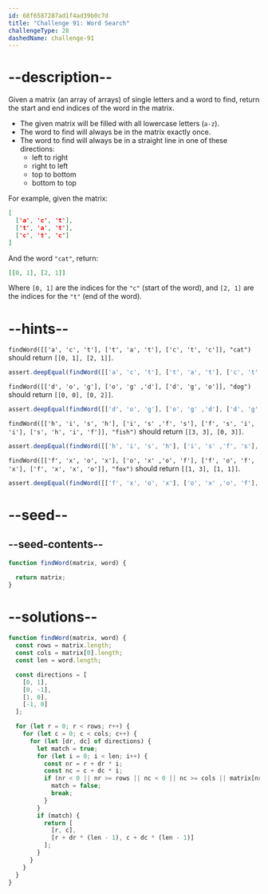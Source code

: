 ```yaml
---
id: 68f6587287ad1f4ad39b0c7d
title: "Challenge 91: Word Search"
challengeType: 28
dashedName: challenge-91
---
```


# --description--

Given a matrix (an array of arrays) of single letters and a word to find, return the start and end indices of the word in the matrix.

- The given matrix will be filled with all lowercase letters (`a-z`).
- The word to find will always be in the matrix exactly once.
- The word to find will always be in a straight line in one of these directions:
  - left to right
  - right to left
  - top to bottom
  - bottom to top

For example, given the matrix:

```json
[
  ['a', 'c', 't'],
  ['t', 'a', 't'],
  ['c', 't', 'c']
]
```

And the word `"cat"`, return:

```json
[[0, 1], [2, 1]]
```

Where `[0, 1]` are the indices for the `"c"` (start of the word), and `[2, 1]` are the indices for the `"t"` (end of the word).

# --hints--

`findWord([['a', 'c', 't'], ['t', 'a', 't'], ['c', 't', 'c']], "cat")` should return `[[0, 1], [2, 1]]`.

```js
assert.deepEqual(findWord([['a', 'c', 't'], ['t', 'a', 't'], ['c', 't', 'c']], "cat"), [[0, 1], [2, 1]]);
```

`findWord([['d', 'o', 'g'], ['o', 'g' ,'d'], ['d', 'g', 'o']], "dog")` should return `[[0, 0], [0, 2]]`.

```js
assert.deepEqual(findWord([['d', 'o', 'g'], ['o', 'g' ,'d'], ['d', 'g', 'o']], "dog"), [[0, 0], [0, 2]]);
```

`findWord([['h', 'i', 's', 'h'], ['i', 's' ,'f', 's'], ['f', 's', 'i', 'i'], ['s', 'h', 'i', 'f']], "fish")` should return `[[3, 3], [0, 3]]`.

```js
assert.deepEqual(findWord([['h', 'i', 's', 'h'], ['i', 's' ,'f', 's'], ['f', 's', 'i', 'i'], ['s', 'h', 'i', 'f']], "fish"), [[3, 3], [0, 3]]);
```

`findWord([['f', 'x', 'o', 'x'], ['o', 'x' ,'o', 'f'], ['f', 'o', 'f', 'x'], ['f', 'x', 'x', 'o']], "fox")` should return `[[1, 3], [1, 1]]`.

```js
assert.deepEqual(findWord([['f', 'x', 'o', 'x'], ['o', 'x' ,'o', 'f'], ['f', 'o', 'f', 'x'], ['f', 'x', 'x', 'o']], "fox"), [[1, 3], [1, 1]]);
```

# --seed--

## --seed-contents--

```js
function findWord(matrix, word) {

  return matrix;
}
```

# --solutions--

```js
function findWord(matrix, word) {
  const rows = matrix.length;
  const cols = matrix[0].length;
  const len = word.length;

  const directions = [
    [0, 1],
    [0, -1],
    [1, 0],
    [-1, 0]
  ];

  for (let r = 0; r < rows; r++) {
    for (let c = 0; c < cols; c++) {
      for (let [dr, dc] of directions) {
        let match = true;
        for (let i = 0; i < len; i++) {
          const nr = r + dr * i;
          const nc = c + dc * i;
          if (nr < 0 || nr >= rows || nc < 0 || nc >= cols || matrix[nr][nc] !== word[i]) {
            match = false;
            break;
          }
        }
        if (match) {
          return [
            [r, c],
            [r + dr * (len - 1), c + dc * (len - 1)]
          ];
        }
      }
    }
  }
}
```
